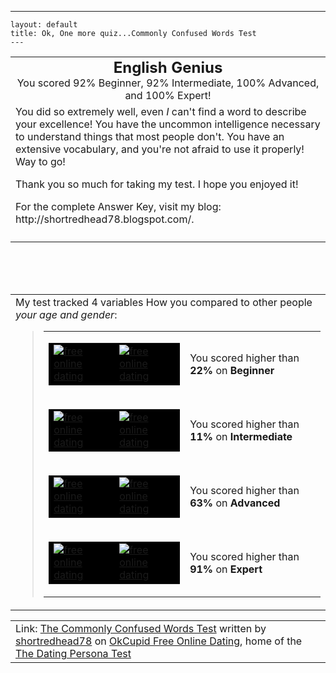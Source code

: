   ---
    layout: default
    title: Ok, One more quiz...Commonly Confused Words Test
    ---

  
<table cellpadding="20" align="center">  <tr> <td align="middle"><font size="5"><b>English Genius</b></font><br />You scored 92% Beginner, 92% Intermediate, 100% Advanced, and 100% Expert! </td></tr> <tr> <td>You did so extremely well, even <i>I</i> can't find a word to describe your excellence! You have the uncommon intelligence necessary to understand things that most people don't. You have an extensive vocabulary, and you're not afraid to use it properly! Way to go!  <p>Thank you so much for taking my test. I hope you enjoyed it! </p> <p>For the complete Answer Key, visit my blog: http://shortredhead78.blogspot.com/. </p></td></tr> <tr> <td align="middle"></td></tr></table>
<br />
<br />
<br />
<table cellpadding="20">  <tr> <td><span id="comparisonarea">My test tracked 4 variables How you compared to other people <i>your age and gender</i>:  <blockquote> <table cellspacing="4" cellpadding="0">  <tr> <td> <table cellspacing="1" cellpadding="0" bgcolor="black">  <tr> <td><a href="http://www.okcupid.com/"><img alt="free online dating" src="http://is1.okcupid.com/graphics/0.gif" border="0" /></a></td> <td><a href="http://www.okcupid.com/"><img alt="free online dating" src="http://is1.okcupid.com/graphics/0.gif" border="0" /></a></td></tr></table></td> <td>You scored higher than <b>22%</b> on <b>Beginner</b></td></tr> <tr> <td> <table cellspacing="1" cellpadding="0" bgcolor="black">  <tr> <td><a href="http://www.okcupid.com/"><img alt="free online dating" src="http://is1.okcupid.com/graphics/0.gif" border="0" /></a></td> <td><a href="http://www.okcupid.com/"><img alt="free online dating" src="http://is1.okcupid.com/graphics/0.gif" border="0" /></a></td></tr></table></td> <td>You scored higher than <b>11%</b> on <b>Intermediate</b></td></tr> <tr> <td> <table cellspacing="1" cellpadding="0" bgcolor="black">  <tr> <td><a href="http://www.okcupid.com/"><img alt="free online dating" src="http://is1.okcupid.com/graphics/0.gif" border="0" /></a></td> <td><a href="http://www.okcupid.com/"><img alt="free online dating" src="http://is1.okcupid.com/graphics/0.gif" border="0" /></a></td></tr></table></td> <td>You scored higher than <b>63%</b> on <b>Advanced</b></td></tr> <tr> <td> <table cellspacing="1" cellpadding="0" bgcolor="black">  <tr> <td><a href="http://www.okcupid.com/"><img alt="free online dating" src="http://is1.okcupid.com/graphics/0.gif" border="0" /></a></td> <td><a href="http://www.okcupid.com/"><img alt="free online dating" src="http://is1.okcupid.com/graphics/0.gif" border="0" /></a></td></tr></table></td> <td>You scored higher than <b>91%</b> on <b>Expert</b></td></tr></table></blockquote></span></td></tr></table>
<table cellpadding="20">  <tr> <td>Link: <a href="http://www.okcupid.com/tests/take?testid=14457200288064322170">The Commonly Confused Words Test</a> written by <a href="http://www.okcupid.com/profile?u=shortredhead78">shortredhead78</a> on <a href="http://www.okcupid.com">OkCupid Free Online Dating</a>, home of the <a href="http://www.okcupid.com/online.dating.persona.test">The Dating Persona Test</a></td></tr></table>